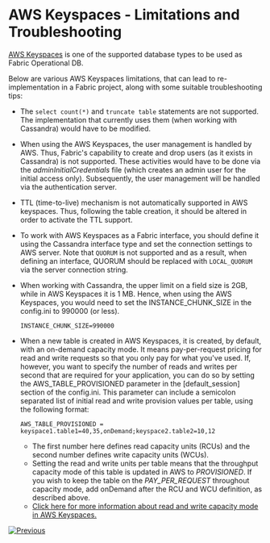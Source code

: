 # AWS Keyspaces - Limitations and Troubleshooting 

[AWS Keyspaces](https://docs.aws.amazon.com/keyspaces/latest/devguide/what-is-keyspaces.html) is one of the supported database types to be used as Fabric Operational DB. 

Below are various AWS Keyspaces limitations, that can lead to re-implementation in a  Fabric project, along with some suitable troubleshooting tips:

* The ```select count(*)``` and ```truncate table``` statements are not supported. The implementation that currently uses them (when working with Cassandra) would have to be modified.

* When using the AWS Keyspaces, the user management is handled by AWS. Thus, Fabric's capability to create and drop users (as it exists in Cassandra) is not supported. These activities would have to be done via the *adminInitialCredentials* file (which creates an admin user for the initial access only). Subsequently, the user management will be handled via the authentication server.

* TTL (time-to-live) mechanism is not automatically supported in AWS keyspaces. Thus, following the table creation, it should be altered in order to activate the TTL support. 

* To work with AWS Keyspaces as a Fabric interface, you should define it using the Cassandra interface type and set the connection settings to AWS server. Note that ```QUORUM``` is not supported and as a result, when defining an interface, QUORUM should be replaced with ```LOCAL_QUORUM``` via the server connection string.

* When working with Cassandra, the upper limit on a field size is 2GB, while in AWS Keyspaces it is 1 MB. Hence, when using the AWS Keyspaces, you would need to set the INSTANCE_CHUNK_SIZE in the config.ini to 990000 (or less).

  ~~~
  INSTANCE_CHUNK_SIZE=990000
  ~~~

* When a new table is created in AWS Keyspaces, it is created, by default, with an on-demand capacity mode. It means pay-per-request pricing for read and write requests so that you only pay for what you've used. If, however, you want to specify the number of reads and writes per second that are required for your application, you can do so by setting the AWS_TABLE_PROVISIONED parameter in the [default_session] section of the config.ini. This parameter can include a semicolon separated list of initial read and write provision values per table, using the following format:

  ~~~
  AWS_TABLE_PROVISIONED = keyspace1.table1=40,35,onDemand;keyspace2.table2=10,12
  ~~~

  * The first number here defines read capacity units (RCUs) and the second number defines write capacity units (WCUs).
  * Setting the read and write units per table means that the throughput capacity mode of this table is updated in AWS to *PROVISIONED*. If you wish to keep the table on the *PAY_PER_REQUEST* throughout capacity mode, add onDemand after the RCU and WCU definition, as described above.
  * [Click here for more information about read and write capacity mode in AWS Keyspaces.](https://docs.aws.amazon.com/keyspaces/latest/devguide/ReadWriteCapacityMode.html)





[![Previous](/articles/images/Previous.png)](08_kafka_basic_commands.md)
